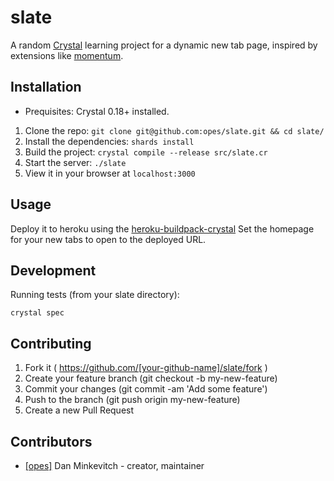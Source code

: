 # slate

A random [Crystal](https://crystal-lang.org) learning project for a dynamic new tab page, inspired by extensions like
 [momentum](https://momentumdash.com/).

## Installation

* Prequisites: Crystal 0.18+ installed.

1. Clone the repo: `git clone git@github.com:opes/slate.git && cd slate/`
2. Install the dependencies: `shards install`
3. Build the project: `crystal compile --release src/slate.cr`
4. Start the server: `./slate`
5. View it in your browser at `localhost:3000`

## Usage

Deploy it to heroku using the [heroku-buildpack-crystal](https://github.com/crystal-lang/heroku-buildpack-crystal)
Set the homepage for your new tabs to open to the deployed URL.

## Development

Running tests (from your slate directory):

`crystal spec`

## Contributing

1. Fork it ( https://github.com/[your-github-name]/slate/fork )
2. Create your feature branch (git checkout -b my-new-feature)
3. Commit your changes (git commit -am 'Add some feature')
4. Push to the branch (git push origin my-new-feature)
5. Create a new Pull Request

## Contributors

- [[opes]](https://github.com/opes) Dan Minkevitch - creator, maintainer
